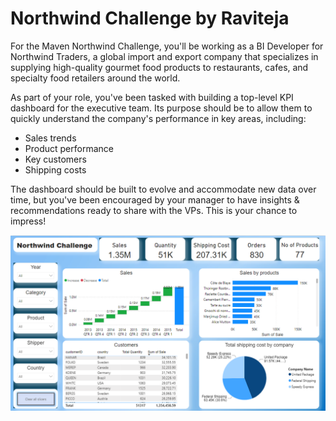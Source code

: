# Northwind Challenge by Raviteja
For the Maven Northwind Challenge, you'll be working as a BI Developer for Northwind Traders, a global import and export company that specializes in supplying high-quality gourmet food products to restaurants, cafes, and specialty food retailers around the world.

As part of your role, you've been tasked with building a top-level KPI dashboard for the executive team. Its purpose should be to allow them to quickly understand the company's performance in key areas, including:

* Sales trends
* Product performance
* Key customers
* Shipping costs

The dashboard should be built to evolve and accommodate new data over time, but you've been encouraged by your manager to have insights & recommendations ready to share with the VPs. This is your chance to impress!

![alt text](https://github.com/rkorit01/Northwind-Challenge/blob/main/Images/Northwind%20Challenge.png?raw=true)
